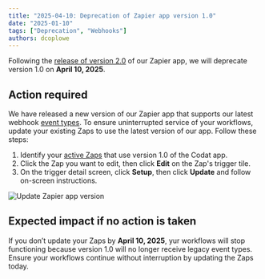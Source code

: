 ```yaml
---
title: "2025-04-10: Deprecation of Zapier app version 1.0"
date: "2025-01-10"
tags: ["Deprecation", "Webhooks"]
authors: dcoplowe
---
```


Following the [release of version 2.0](/updates/250108-zapier-integration-v2) of our Zapier app, we will deprecate version 1.0 on **April 10, 2025**.

<!--truncate-->

## Action required

We have released a new version of our Zapier app that supports our latest webhook [event types](/using-the-api/webhooks/event-types). To ensure uninterrupted service of your workflows, update your existing Zaps to use the latest version of our app. Follow these steps:

1. Identify your [active Zaps](https://zapier.com/app/assets/zaps) that use version 1.0 of the Codat app.
2. Click the Zap you want to edit, then click **Edit** on the Zap's trigger tile.
3. On the trigger detail screen, click **Setup**, then click **Update** and follow on-screen instructions.

![Update Zapier app version](/img/updates/250109-deprecation-zapier-integration-v1.png)

## Expected impact if no action is taken

If you don’t update your Zaps by **April 10, 2025**, yur workflows will stop functioning because version 1.0 will no longer receive legacy event types. Ensure your workflows continue without interruption by updating the Zaps today.
